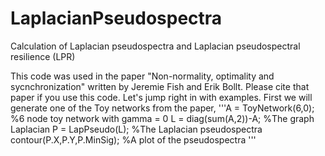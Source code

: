 # LaplacianPseudospectra
Calculation of Laplacian pseudospectra and Laplacian pseudospectral resilience (LPR)

This code was used in the paper "Non-normality, optimality and sycnchronization" written by Jeremie Fish and Erik Bollt. Please cite that paper if you use this code.
Let's jump right in with examples. First we will generate one of the Toy networks from the paper,
'''A = ToyNetwork(6,0); %6 node toy network with gamma = 0
L = diag(sum(A,2))-A; %The graph Laplacian
P = LapPseudo(L); %The Laplacian pseudospectra
contour(P.X,P.Y,P.MinSig); %A plot of the pseudospectra
'''
